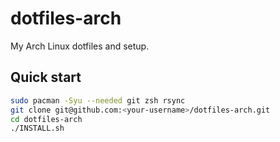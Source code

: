 # dotfiles-arch

My Arch Linux dotfiles and setup.

## Quick start
```bash
sudo pacman -Syu --needed git zsh rsync
git clone git@github.com:<your-username>/dotfiles-arch.git
cd dotfiles-arch
./INSTALL.sh
